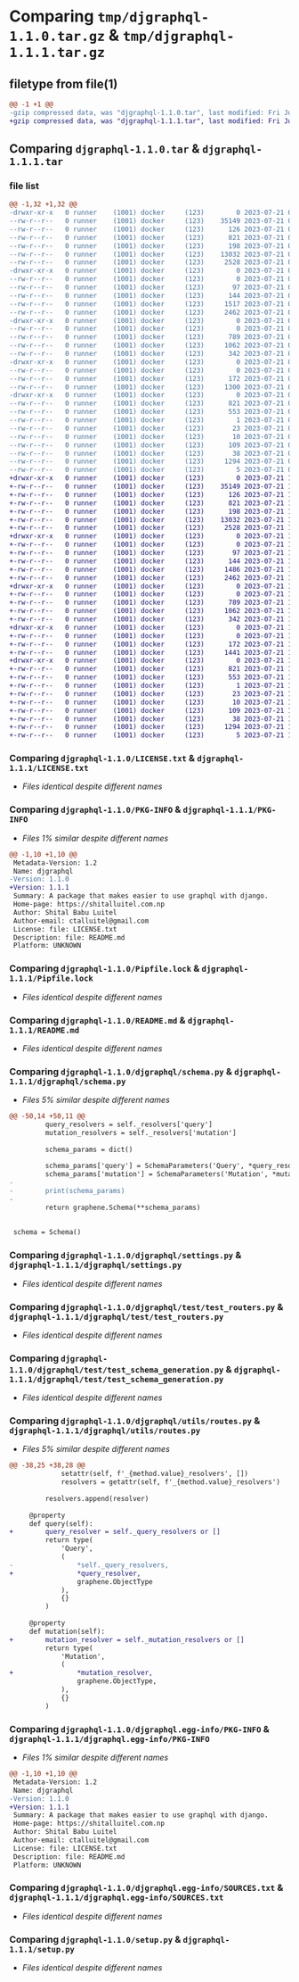 # Comparing `tmp/djgraphql-1.1.0.tar.gz` & `tmp/djgraphql-1.1.1.tar.gz`

## filetype from file(1)

```diff
@@ -1 +1 @@
-gzip compressed data, was "djgraphql-1.1.0.tar", last modified: Fri Jul 21 06:15:35 2023, max compression
+gzip compressed data, was "djgraphql-1.1.1.tar", last modified: Fri Jul 21 15:31:18 2023, max compression
```

## Comparing `djgraphql-1.1.0.tar` & `djgraphql-1.1.1.tar`

### file list

```diff
@@ -1,32 +1,32 @@
-drwxr-xr-x   0 runner    (1001) docker     (123)        0 2023-07-21 06:15:35.503364 djgraphql-1.1.0/
--rw-r--r--   0 runner    (1001) docker     (123)    35149 2023-07-21 06:15:07.000000 djgraphql-1.1.0/LICENSE.txt
--rw-r--r--   0 runner    (1001) docker     (123)      126 2023-07-21 06:15:07.000000 djgraphql-1.1.0/MANIFEST.in
--rw-r--r--   0 runner    (1001) docker     (123)      821 2023-07-21 06:15:35.503364 djgraphql-1.1.0/PKG-INFO
--rw-r--r--   0 runner    (1001) docker     (123)      198 2023-07-21 06:15:07.000000 djgraphql-1.1.0/Pipfile
--rw-r--r--   0 runner    (1001) docker     (123)    13032 2023-07-21 06:15:07.000000 djgraphql-1.1.0/Pipfile.lock
--rw-r--r--   0 runner    (1001) docker     (123)     2528 2023-07-21 06:15:07.000000 djgraphql-1.1.0/README.md
-drwxr-xr-x   0 runner    (1001) docker     (123)        0 2023-07-21 06:15:35.499364 djgraphql-1.1.0/djgraphql/
--rw-r--r--   0 runner    (1001) docker     (123)        0 2023-07-21 06:15:07.000000 djgraphql-1.1.0/djgraphql/__init__.py
--rw-r--r--   0 runner    (1001) docker     (123)       97 2023-07-21 06:15:07.000000 djgraphql-1.1.0/djgraphql/apps.py
--rw-r--r--   0 runner    (1001) docker     (123)      144 2023-07-21 06:15:07.000000 djgraphql-1.1.0/djgraphql/defaults.py
--rw-r--r--   0 runner    (1001) docker     (123)     1517 2023-07-21 06:15:07.000000 djgraphql-1.1.0/djgraphql/schema.py
--rw-r--r--   0 runner    (1001) docker     (123)     2462 2023-07-21 06:15:07.000000 djgraphql-1.1.0/djgraphql/settings.py
-drwxr-xr-x   0 runner    (1001) docker     (123)        0 2023-07-21 06:15:35.499364 djgraphql-1.1.0/djgraphql/test/
--rw-r--r--   0 runner    (1001) docker     (123)        0 2023-07-21 06:15:07.000000 djgraphql-1.1.0/djgraphql/test/__init__.py
--rw-r--r--   0 runner    (1001) docker     (123)      789 2023-07-21 06:15:07.000000 djgraphql-1.1.0/djgraphql/test/test_routers.py
--rw-r--r--   0 runner    (1001) docker     (123)     1062 2023-07-21 06:15:07.000000 djgraphql-1.1.0/djgraphql/test/test_schema_generation.py
--rw-r--r--   0 runner    (1001) docker     (123)      342 2023-07-21 06:15:07.000000 djgraphql-1.1.0/djgraphql/urls.py
-drwxr-xr-x   0 runner    (1001) docker     (123)        0 2023-07-21 06:15:35.503364 djgraphql-1.1.0/djgraphql/utils/
--rw-r--r--   0 runner    (1001) docker     (123)        0 2023-07-21 06:15:07.000000 djgraphql-1.1.0/djgraphql/utils/__init__.py
--rw-r--r--   0 runner    (1001) docker     (123)      172 2023-07-21 06:15:07.000000 djgraphql-1.1.0/djgraphql/utils/resolver.py
--rw-r--r--   0 runner    (1001) docker     (123)     1300 2023-07-21 06:15:07.000000 djgraphql-1.1.0/djgraphql/utils/routes.py
-drwxr-xr-x   0 runner    (1001) docker     (123)        0 2023-07-21 06:15:35.499364 djgraphql-1.1.0/djgraphql.egg-info/
--rw-r--r--   0 runner    (1001) docker     (123)      821 2023-07-21 06:15:35.000000 djgraphql-1.1.0/djgraphql.egg-info/PKG-INFO
--rw-r--r--   0 runner    (1001) docker     (123)      553 2023-07-21 06:15:35.000000 djgraphql-1.1.0/djgraphql.egg-info/SOURCES.txt
--rw-r--r--   0 runner    (1001) docker     (123)        1 2023-07-21 06:15:35.000000 djgraphql-1.1.0/djgraphql.egg-info/dependency_links.txt
--rw-r--r--   0 runner    (1001) docker     (123)       23 2023-07-21 06:15:35.000000 djgraphql-1.1.0/djgraphql.egg-info/requires.txt
--rw-r--r--   0 runner    (1001) docker     (123)       10 2023-07-21 06:15:35.000000 djgraphql-1.1.0/djgraphql.egg-info/top_level.txt
--rw-r--r--   0 runner    (1001) docker     (123)      109 2023-07-21 06:15:07.000000 djgraphql-1.1.0/pyproject.toml
--rw-r--r--   0 runner    (1001) docker     (123)       38 2023-07-21 06:15:35.503364 djgraphql-1.1.0/setup.cfg
--rw-r--r--   0 runner    (1001) docker     (123)     1294 2023-07-21 06:15:07.000000 djgraphql-1.1.0/setup.py
--rw-r--r--   0 runner    (1001) docker     (123)        5 2023-07-21 06:15:07.000000 djgraphql-1.1.0/version
+drwxr-xr-x   0 runner    (1001) docker     (123)        0 2023-07-21 15:31:18.123967 djgraphql-1.1.1/
+-rw-r--r--   0 runner    (1001) docker     (123)    35149 2023-07-21 15:30:57.000000 djgraphql-1.1.1/LICENSE.txt
+-rw-r--r--   0 runner    (1001) docker     (123)      126 2023-07-21 15:30:57.000000 djgraphql-1.1.1/MANIFEST.in
+-rw-r--r--   0 runner    (1001) docker     (123)      821 2023-07-21 15:31:18.123967 djgraphql-1.1.1/PKG-INFO
+-rw-r--r--   0 runner    (1001) docker     (123)      198 2023-07-21 15:30:57.000000 djgraphql-1.1.1/Pipfile
+-rw-r--r--   0 runner    (1001) docker     (123)    13032 2023-07-21 15:30:57.000000 djgraphql-1.1.1/Pipfile.lock
+-rw-r--r--   0 runner    (1001) docker     (123)     2528 2023-07-21 15:30:57.000000 djgraphql-1.1.1/README.md
+drwxr-xr-x   0 runner    (1001) docker     (123)        0 2023-07-21 15:31:18.119967 djgraphql-1.1.1/djgraphql/
+-rw-r--r--   0 runner    (1001) docker     (123)        0 2023-07-21 15:30:57.000000 djgraphql-1.1.1/djgraphql/__init__.py
+-rw-r--r--   0 runner    (1001) docker     (123)       97 2023-07-21 15:30:57.000000 djgraphql-1.1.1/djgraphql/apps.py
+-rw-r--r--   0 runner    (1001) docker     (123)      144 2023-07-21 15:30:57.000000 djgraphql-1.1.1/djgraphql/defaults.py
+-rw-r--r--   0 runner    (1001) docker     (123)     1486 2023-07-21 15:30:57.000000 djgraphql-1.1.1/djgraphql/schema.py
+-rw-r--r--   0 runner    (1001) docker     (123)     2462 2023-07-21 15:30:57.000000 djgraphql-1.1.1/djgraphql/settings.py
+drwxr-xr-x   0 runner    (1001) docker     (123)        0 2023-07-21 15:31:18.123967 djgraphql-1.1.1/djgraphql/test/
+-rw-r--r--   0 runner    (1001) docker     (123)        0 2023-07-21 15:30:57.000000 djgraphql-1.1.1/djgraphql/test/__init__.py
+-rw-r--r--   0 runner    (1001) docker     (123)      789 2023-07-21 15:30:57.000000 djgraphql-1.1.1/djgraphql/test/test_routers.py
+-rw-r--r--   0 runner    (1001) docker     (123)     1062 2023-07-21 15:30:57.000000 djgraphql-1.1.1/djgraphql/test/test_schema_generation.py
+-rw-r--r--   0 runner    (1001) docker     (123)      342 2023-07-21 15:30:57.000000 djgraphql-1.1.1/djgraphql/urls.py
+drwxr-xr-x   0 runner    (1001) docker     (123)        0 2023-07-21 15:31:18.123967 djgraphql-1.1.1/djgraphql/utils/
+-rw-r--r--   0 runner    (1001) docker     (123)        0 2023-07-21 15:30:57.000000 djgraphql-1.1.1/djgraphql/utils/__init__.py
+-rw-r--r--   0 runner    (1001) docker     (123)      172 2023-07-21 15:30:57.000000 djgraphql-1.1.1/djgraphql/utils/resolver.py
+-rw-r--r--   0 runner    (1001) docker     (123)     1441 2023-07-21 15:30:57.000000 djgraphql-1.1.1/djgraphql/utils/routes.py
+drwxr-xr-x   0 runner    (1001) docker     (123)        0 2023-07-21 15:31:18.123967 djgraphql-1.1.1/djgraphql.egg-info/
+-rw-r--r--   0 runner    (1001) docker     (123)      821 2023-07-21 15:31:17.000000 djgraphql-1.1.1/djgraphql.egg-info/PKG-INFO
+-rw-r--r--   0 runner    (1001) docker     (123)      553 2023-07-21 15:31:18.000000 djgraphql-1.1.1/djgraphql.egg-info/SOURCES.txt
+-rw-r--r--   0 runner    (1001) docker     (123)        1 2023-07-21 15:31:17.000000 djgraphql-1.1.1/djgraphql.egg-info/dependency_links.txt
+-rw-r--r--   0 runner    (1001) docker     (123)       23 2023-07-21 15:31:17.000000 djgraphql-1.1.1/djgraphql.egg-info/requires.txt
+-rw-r--r--   0 runner    (1001) docker     (123)       10 2023-07-21 15:31:17.000000 djgraphql-1.1.1/djgraphql.egg-info/top_level.txt
+-rw-r--r--   0 runner    (1001) docker     (123)      109 2023-07-21 15:30:57.000000 djgraphql-1.1.1/pyproject.toml
+-rw-r--r--   0 runner    (1001) docker     (123)       38 2023-07-21 15:31:18.123967 djgraphql-1.1.1/setup.cfg
+-rw-r--r--   0 runner    (1001) docker     (123)     1294 2023-07-21 15:30:57.000000 djgraphql-1.1.1/setup.py
+-rw-r--r--   0 runner    (1001) docker     (123)        5 2023-07-21 15:30:57.000000 djgraphql-1.1.1/version
```

### Comparing `djgraphql-1.1.0/LICENSE.txt` & `djgraphql-1.1.1/LICENSE.txt`

 * *Files identical despite different names*

### Comparing `djgraphql-1.1.0/PKG-INFO` & `djgraphql-1.1.1/PKG-INFO`

 * *Files 1% similar despite different names*

```diff
@@ -1,10 +1,10 @@
 Metadata-Version: 1.2
 Name: djgraphql
-Version: 1.1.0
+Version: 1.1.1
 Summary: A package that makes easier to use graphql with django.
 Home-page: https://shitalluitel.com.np
 Author: Shital Babu Luitel
 Author-email: ctalluitel@gmail.com
 License: file: LICENSE.txt
 Description: file: README.md
 Platform: UNKNOWN
```

### Comparing `djgraphql-1.1.0/Pipfile.lock` & `djgraphql-1.1.1/Pipfile.lock`

 * *Files identical despite different names*

### Comparing `djgraphql-1.1.0/README.md` & `djgraphql-1.1.1/README.md`

 * *Files identical despite different names*

### Comparing `djgraphql-1.1.0/djgraphql/schema.py` & `djgraphql-1.1.1/djgraphql/schema.py`

 * *Files 5% similar despite different names*

```diff
@@ -50,14 +50,11 @@
         query_resolvers = self._resolvers['query']
         mutation_resolvers = self._resolvers['mutation']
 
         schema_params = dict()
 
         schema_params['query'] = SchemaParameters('Query', *query_resolvers)  # noqa
         schema_params['mutation'] = SchemaParameters('Mutation', *mutation_resolvers)  # noqa
-
-        print(schema_params)
-
         return graphene.Schema(**schema_params)
 
 
 schema = Schema()
```

### Comparing `djgraphql-1.1.0/djgraphql/settings.py` & `djgraphql-1.1.1/djgraphql/settings.py`

 * *Files identical despite different names*

### Comparing `djgraphql-1.1.0/djgraphql/test/test_routers.py` & `djgraphql-1.1.1/djgraphql/test/test_routers.py`

 * *Files identical despite different names*

### Comparing `djgraphql-1.1.0/djgraphql/test/test_schema_generation.py` & `djgraphql-1.1.1/djgraphql/test/test_schema_generation.py`

 * *Files identical despite different names*

### Comparing `djgraphql-1.1.0/djgraphql/utils/routes.py` & `djgraphql-1.1.1/djgraphql/utils/routes.py`

 * *Files 5% similar despite different names*

```diff
@@ -38,25 +38,28 @@
             setattr(self, f'_{method.value}_resolvers', [])
             resolvers = getattr(self, f'_{method.value}_resolvers')
 
         resolvers.append(resolver)
 
     @property
     def query(self):
+        query_resolver = self._query_resolvers or []
         return type(
             'Query',
             (
-                *self._query_resolvers,
+                *query_resolver,
                 graphene.ObjectType
             ),
             {}
         )
 
     @property
     def mutation(self):
+        mutation_resolver = self._mutation_resolvers or []
         return type(
             'Mutation',
             (
+                *mutation_resolver,
                 graphene.ObjectType,
             ),
             {}
         )
```

### Comparing `djgraphql-1.1.0/djgraphql.egg-info/PKG-INFO` & `djgraphql-1.1.1/djgraphql.egg-info/PKG-INFO`

 * *Files 1% similar despite different names*

```diff
@@ -1,10 +1,10 @@
 Metadata-Version: 1.2
 Name: djgraphql
-Version: 1.1.0
+Version: 1.1.1
 Summary: A package that makes easier to use graphql with django.
 Home-page: https://shitalluitel.com.np
 Author: Shital Babu Luitel
 Author-email: ctalluitel@gmail.com
 License: file: LICENSE.txt
 Description: file: README.md
 Platform: UNKNOWN
```

### Comparing `djgraphql-1.1.0/djgraphql.egg-info/SOURCES.txt` & `djgraphql-1.1.1/djgraphql.egg-info/SOURCES.txt`

 * *Files identical despite different names*

### Comparing `djgraphql-1.1.0/setup.py` & `djgraphql-1.1.1/setup.py`

 * *Files identical despite different names*

